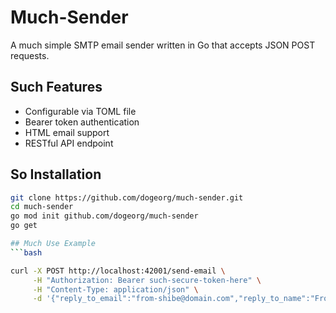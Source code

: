 # Much-Sender

A much simple SMTP email sender written in Go that accepts JSON POST requests.

## Such Features
- Configurable via TOML file
- Bearer token authentication
- HTML email support
- RESTful API endpoint

## So Installation
```bash
git clone https://github.com/dogeorg/much-sender.git
cd much-sender
go mod init github.com/dogeorg/much-sender
go get

## Much Use Example
```bash

curl -X POST http://localhost:42001/send-email \
     -H "Authorization: Bearer such-secure-token-here" \
     -H "Content-Type: application/json" \
     -d '{"reply_to_email":"from-shibe@domain.com","reply_to_name":"From Shibe","to_email":"to-shibe@domain.com","to_name":"For Shibe","subject":"Such Email Subject","html":"<h1>Hello</h1><p>Shibes</p>"}'
